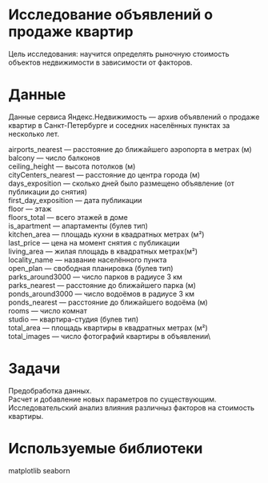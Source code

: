 # Исследование объявлений о продаже квартир

Цель исследования: научится определять рыночную стоимость объектов недвижимости в зависимости от факторов.

# Данные

Данные сервиса Яндекс.Недвижимость — архив объявлений о продаже квартир в Санкт-Петербурге и соседних населённых пунктах за несколько лет.

airports_nearest — расстояние до ближайшего аэропорта в метрах (м)\
balcony — число балконов\
ceiling_height — высота потолков (м)\
cityCenters_nearest — расстояние до центра города (м)\
days_exposition — сколько дней было размещено объявление (от публикации до снятия)\
first_day_exposition — дата публикации\
floor — этаж\
floors_total — всего этажей в доме\
is_apartment — апартаменты (булев тип)\
kitchen_area — площадь кухни в квадратных метрах (м²)\
last_price — цена на момент снятия с публикации\
living_area — жилая площадь в квадратных метрах(м²)\
locality_name — название населённого пункта\
open_plan — свободная планировка (булев тип)\
parks_around3000 — число парков в радиусе 3 км\
parks_nearest — расстояние до ближайшего парка (м)\
ponds_around3000 — число водоёмов в радиусе 3 км\
ponds_nearest — расстояние до ближайшего водоёма (м)\
rooms — число комнат\
studio — квартира-студия (булев тип)\
total_area — площадь квартиры в квадратных метрах (м²)\
total_images — число фотографий квартиры в объявлении\

# Задачи

Предобработка данных.\
Расчет и добавление новых параметров по существующим.\
Исследовательский анализ влияния различныз факторов на стоимость квартиры.

# Используемые библиотеки
matplotlib
seaborn

